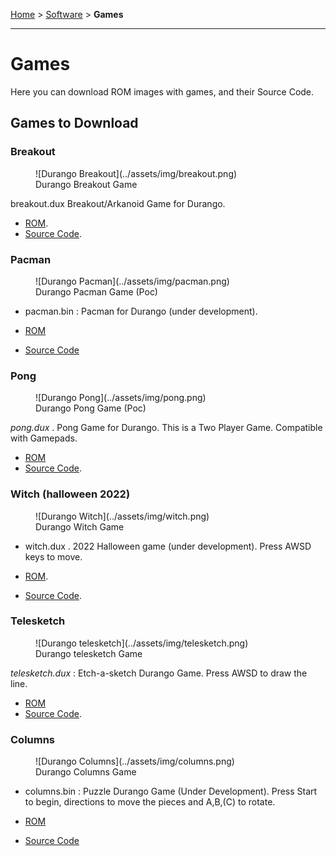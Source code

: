 [Home](../index.md) > [Software](../software.md) > **Games**
___
# Games

Here you can download ROM images with games, and their Source Code.

## Games to Download

### Breakout

<figure markdown>
![Durango Breakout](../assets/img/breakout.png)
<figcaption>Durango Breakout Game</figcaption>
</figure>

breakout.dux Breakout/Arkanoid Game for Durango.

* [ROM](../assets/bin/breakout.dux).
* [Source Code](https://github.com/durangoretro/arkanoid).

### Pacman

<figure markdown>
![Durango Pacman](../assets/img/pacman.png)
<figcaption>Durango Pacman Game (Poc)</figcaption>
</figure>

* pacman.bin : Pacman for Durango (under development).

* [ROM](../assets/bin/pacman.bin)
* [Source Code]()

### Pong

<figure markdown>
![Durango Pong](../assets/img/pong.png)
<figcaption>Durango Pong Game (Poc)</figcaption>
</figure>

_pong.dux_ . Pong Game for Durango. This is a Two Player Game. Compatible with Gamepads.

* [ROM](../assets/bin/pong.dux)
* [Source Code](https://github.com/durangoretro/durango_demos/blob/main/pong.s).

### Witch (halloween 2022)

<figure markdown>
![Durango Witch](../assets/img/witch.png)
<figcaption>Durango Witch Game</figcaption>
</figure>

* witch.dux . 2022 Halloween game (under development). Press AWSD keys to move.

* [ROM](../assets/bin/witch.dux).
* [Source Code](https://github.com/durangoretro/witch).

### Telesketch

<figure markdown>
![Durango telesketch](../assets/img/telesketch.png)
<figcaption>Durango telesketch Game</figcaption>
</figure>

_telesketch.dux_ : Etch-a-sketch  Durango Game. Press AWSD to draw the line.

* [ROM](../assets/bin/telesketch.dux)
* [Source Code](https://github.com/durangoretro/telesketch).

### Columns

<figure markdown>
![Durango Columns](../assets/img/columns.png)
<figcaption>Durango Columns Game</figcaption>
</figure>

* columns.bin : Puzzle Durango Game (Under Development). Press Start to begin, directions to move the pieces and A,B,(C) to rotate.

* [ROM](../assets/bin/columns.dux)
* [Source Code]()

